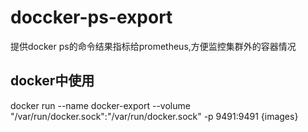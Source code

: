 # doccker-ps-export
提供docker ps的命令结果指标给prometheus,方便监控集群外的容器情况

## docker中使用
docker run --name docker-export --volume "/var/run/docker.sock":"/var/run/docker.sock" -p 9491:9491 {images}
